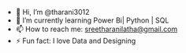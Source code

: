- 👋 Hi, I’m @tharani3012
- 🌱 I’m currently learning Power Bi| Python | SQL
- 📫 How to reach me: sreetharanilatha@gmail.com
- ⚡ Fun fact: I love Data and Designing

<!---
tharani3012/tharani3012 is a ✨ special ✨ repository because its `README.md` (this file) appears on your GitHub profile.
You can click the Preview link to take a look at your changes.
--->
